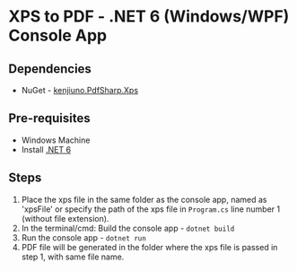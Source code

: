 # XPS to PDF - .NET 6 (Windows/WPF) Console App

## Dependencies
- NuGet - [kenjiuno.PdfSharp.Xps](https://github.com/HiraokaHyperTools/PDFsharp)

## Pre-requisites
- Windows Machine
- Install [.NET 6](https://dotnet.microsoft.com/en-us/download)

## Steps
1. Place the xps file in the same folder as the console app, named as 'xpsFile' or specify the path of the xps file in `Program.cs` line number 1 (without file extension).
2. In the terminal/cmd: Build the console app - `dotnet build`
3. Run the console app - `dotnet run`
4. PDF file will be generated in the folder where the xps file is passed in step 1, with same file name.
